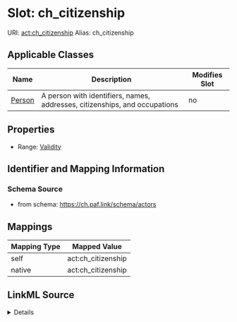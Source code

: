 

# Slot: ch_citizenship 



URI: [act:ch_citizenship](https://ch.paf.link/schema/actors/ch_citizenship)
Alias: ch_citizenship

<!-- no inheritance hierarchy -->





## Applicable Classes

| Name | Description | Modifies Slot |
| --- | --- | --- |
| [Person](Person.md) | A person with identifiers, names, addresses, citizenships, and occupations |  no  |






## Properties

* Range: [Validity](Validity.md)




## Identifier and Mapping Information






### Schema Source


* from schema: https://ch.paf.link/schema/actors




## Mappings

| Mapping Type | Mapped Value |
| ---  | ---  |
| self | act:ch_citizenship |
| native | act:ch_citizenship |




## LinkML Source

<details>
```yaml
name: ch_citizenship
from_schema: https://ch.paf.link/schema/actors
rank: 1000
alias: ch_citizenship
owner: Person
domain_of:
- Person
range: Validity

```
</details>